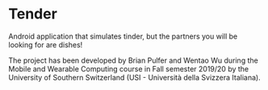# Tender
Android application that simulates tinder, but the partners you will be looking for are dishes!

The project has been developed by Brian Pulfer and Wentao Wu during the Mobile and Wearable Computing course in Fall semester 2019/20 by the University of Southern Switzerland (USI - Università della Svizzera Italiana).
